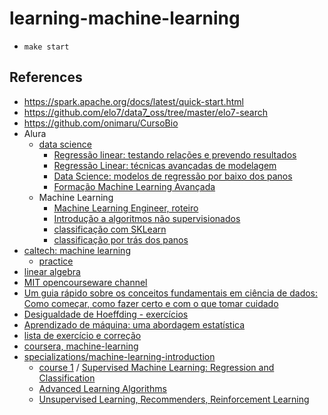 # learning-machine-learning

- `make start`


## References

- https://spark.apache.org/docs/latest/quick-start.html
- https://github.com/elo7/data7_oss/tree/master/elo7-search
- https://github.com/onimaru/CursoBio
- Alura
  - [data science](https://cursos.alura.com.br/course/data-science-primeiros-passos/task/49679)
    - [Regressão linear: testando relações e prevendo resultados](https://cursos.alura.com.br/course/data-science-modelo-regressao-linear?preRequirementFrom=data-science-regressao-linear)
    - [Regressão Linear: técnicas avançadas de modelagem](https://cursos.alura.com.br/course/data-science-modelo-regressao-linear-assimetria-statsmodel?preRequirementFrom=data-science-regressao-linear)
    - [Data Science: modelos de regressão por baixo dos panos](https://cursos.alura.com.br/course/data-science-regressao-linear)
    - [Formação Machine Learning Avançada](https://www.alura.com.br/formacao-machine-learning-avancada)
  - Machine Learning
    - [Machine Learning Engineer, roteiro](https://cursos.alura.com.br/machine-learning-engineer-sthefanie-premebida-1619551696154-p149542)
    - [Introdução a algoritmos não supervisionados](https://cursos.alura.com.br/course/machine-learning-algoritmos-nao-supervisionados)
    - [classificação com SKLearn](https://cursos.alura.com.br/course/machine-learning-introducao-a-classificacao-com-sklearn/task/46776)
    - [classificação por trás dos panos](https://cursos.alura.com.br/course/introducao-a-machine-learning-com-classificacao)
- [caltech: machine learning](https://www.youtube.com/playlist?list=PLD63A284B7615313A)
  - [practice](https://cursos.alura.com.br/course/machine-learning-introducao-a-classificacao-com-sklearn/task/46780)
- [linear algebra](https://www.youtube.com/watch?v=YeyrH-Oc2p4&list=PL221E2BBF13BECF6C&index=2)
- [MIT opencourseware channel](https://www.youtube.com/c/mitocw/playlists?view=50&sort=dd&shelf_id=3)
- [Um guia rápido sobre os conceitos fundamentais em ciência de dados: Como começar, como fazer certo e com o que tomar cuidado
](https://www.researchgate.net/profile/Yaohao-Peng-2/publication/357284591_Um_guia_rapido_sobre_os_conceitos_fundamentais_em_ciencia_de_dados_Como_comecar_como_fazer_certo_e_com_o_que_tomar_cuidado/links/61c4c1c73a325b4ed6398a71/Um-guia-rapido-sobre-os-conceitos-fundamentais-em-ciencia-de-dados-Como-comecar-como-fazer-certo-e-com-o-que-tomar-cuidado.pdf)
- [Desigualdade de Hoeffding - exercícios](https://edisciplinas.usp.br/pluginfile.php/6627082/mod_resource/content/2/notas_e_exercicios_hoeffding_mae326_.pdf)
- [Aprendizado de máquina: uma abordagem estatística](http://www.rizbicki.ufscar.br/AME.pdf)
- [lista de exercício e correção](https://www.ime.usp.br/~fanajman/aprend_estat/)
- [coursera, machine-learning](https://pt.coursera.org/learn/machine-learning)
- [specializations/machine-learning-introduction](https://www.coursera.org/specializations/machine-learning-introduction)
  - [course 1](/src/machine-learning-introduction/C1) / [Supervised Machine Learning: Regression and Classification](https://www.coursera.org/learn/machine-learning/home/welcome)
  - [Advanced Learning Algorithms](https://www.coursera.org/learn/advanced-learning-algorithms?specialization=machine-learning-introduction)
  - [Unsupervised Learning, Recommenders, Reinforcement Learning](https://www.coursera.org/learn/unsupervised-learning-recommenders-reinforcement-learning?specialization=machine-learning-introduction)
